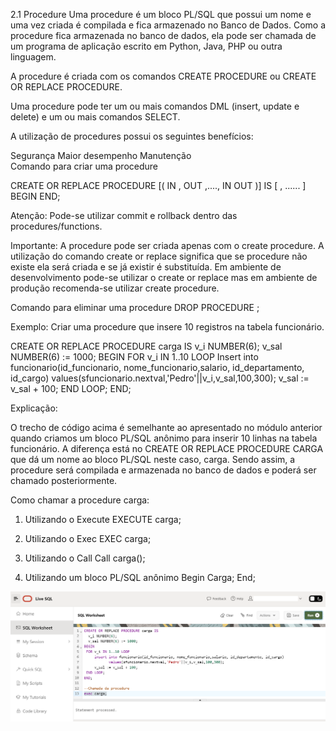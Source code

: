 2.1 Procedure
Uma procedure é um bloco PL/SQL que possui um nome e uma vez  criada é compilada e fica armazenado no Banco de Dados. Como a procedure fica armazenada no banco de dados, ela pode ser chamada de um programa de aplicação escrito em Python, Java, PHP ou outra linguagem.

A procedure é criada com os comandos CREATE PROCEDURE ou CREATE OR REPLACE PROCEDURE. 

Uma procedure pode ter um ou mais comandos DML (insert, update e delete) e um ou mais comandos SELECT.

A utilização de procedures possui os seguintes benefícios:

Segurança
Maior desempenho
Manutenção                                                                                                                                                                                                                                  
Comando para criar uma procedure

CREATE OR REPLACE PROCEDURE <nome da procedure> [(<variavel> IN <tipo> , <variavel> OUT <tipo>,...., <variavel> IN OUT <tipo>)] IS
[ <variavel> <tipo>,
    ......
   <variavel> <tipo>
]
BEGIN
     <comandos PL_SQL>
END;

﻿Atenção: Pode-se utilizar commit e rollback dentro das procedures/functions.


Importante: A procedure pode ser criada apenas com o create procedure. A utilização do comando create or replace significa que se procedure não existe ela será criada e se já existir é substituída. Em ambiente de desenvolvimento pode-se utilizar o create or replace mas em ambiente de produção recomenda-se utilizar create procedure. 



Comando para eliminar uma procedure
DROP PROCEDURE <nome>;

Exemplo: Criar uma procedure que insere 10 registros na tabela funcionário.

CREATE OR REPLACE PROCEDURE carga IS
  v_i NUMBER(6);
  v_sal NUMBER(6) := 1000;
BEGIN
 FOR v_i IN 1..10 LOOP
 Insert into funcionario(id_funcionario, nome_funcionario,salario, id_departamento, id_cargo) 
    values(sfuncionario.nextval,'Pedro'||v_i,v_sal,100,300);
  v_sal := v_sal + 100;
END LOOP;
 END;

Explicação:

O trecho de código acima é semelhante ao apresentado no módulo anterior quando criamos um bloco PL/SQL anônimo para inserir 10 linhas na tabela funcionário. A diferença está no CREATE OR REPLACE PROCEDURE CARGA que dá um nome ao bloco PL/SQL neste caso, carga. Sendo assim, a procedure será compilada e armazenada no banco de dados e poderá ser chamado posteriormente.

Como chamar a procedure carga: 

1. Utilizando o Execute
 EXECUTE carga;

2. Utilizando o Exec
        EXEC carga;

3. Utilizando o Call
 Call carga();

4. Utilizando um bloco PL/SQL anônimo
Begin
  Carga;
End;

![alt text](image-2.png)
